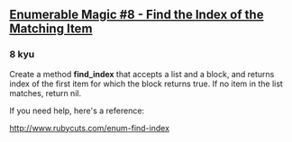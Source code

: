 <h2><a href=https://www.codewars.com/kata/545aadb361aa4cafcb000e09/train/ruby target="_blank">Enumerable Magic #8 - Find the Index of the Matching Item</a></h2><h3>8 kyu</h3><p>Create a method <strong>find_index</strong> that accepts a list and a block, and returns index of the first item for which the block returns true. If no item in the list matches, return nil.</p><p>If you need help, here's a reference:</p><p><a href="http://www.rubycuts.com/enum-find-index" data-turbolinks="false" target="_blank">http://www.rubycuts.com/enum-find-index</a></p>